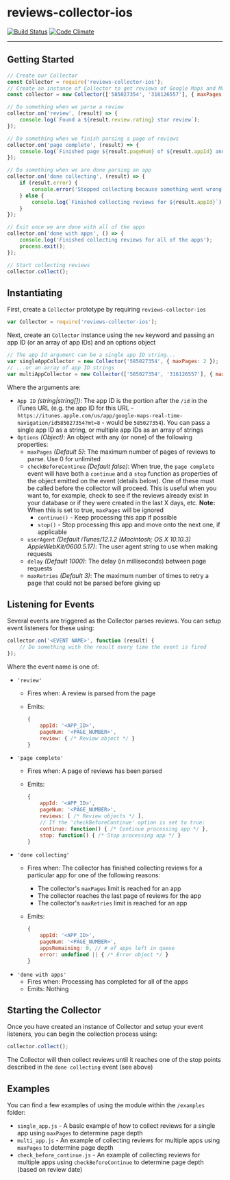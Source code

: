 # reviews-collector-ios
[![Build Status](https://travis-ci.org/wbio/reviews-collector-ios.svg?branch=master)](https://travis-ci.org/wbio/reviews-collector-ios)
[![Code Climate](https://codeclimate.com/github/wbio/reviews-collector-ios/badges/gpa.svg)](https://codeclimate.com/github/wbio/reviews-collector-ios)

---

## Getting Started

```javascript
// Create our Collector
const Collector = require('reviews-collector-ios');
// Create an instance of Collector to get reviews of Google Maps and MapQuest and only parse 2 pages max
const collector = new Collector(['585027354', '316126557'], { maxPages: 2 });

// Do something when we parse a review
collector.on('review', (result) => {
	console.log(`Found a ${result.review.rating} star review`);
});

// Do something when we finish parsing a page of reviews
collector.on('page complete', (result) => {
	console.log(`Finished page ${result.pageNum} of ${result.appId} and found ${result.reviews.length} reviews`);
});

// Do something when we are done parsing an app
collector.on('done collecting', (result) => {
	if (result.error) {
		console.error('Stopped collecting because something went wrong');
	} else {
		console.log(`Finished collecting reviews for ${result.appId}`);
	}
});

// Exit once we are done with all of the apps
collector.on('done with apps', () => {
	console.log('Finished collecting reviews for all of the apps');
	process.exit();
});

// Start collecting reviews
collector.collect();
```

## Instantiating
First, create a `Collector` prototype by requiring `reviews-collector-ios`

```javascript
var Collector = require('reviews-collector-ios');
```

Next, create an `Collector` instance using the `new` keyword and passing an app ID (or an array of app IDs) and an options object

```javascript
// The app Id argument can be a single app ID string...
var singleAppCollector = new Collector('585027354', { maxPages: 2 });
// ...or an array of app ID strings
var multiAppCollector = new Collector(['585027354', '316126557'], { maxPages: 2 });
```

Where the arguments are:

- `App ID` *(string|string[])*: The app ID is the portion after the `/id` in the iTunes URL (e.g. the app ID for this URL - `https://itunes.apple.com/us/app/google-maps-real-time-navigation/id585027354?mt=8` - would be `585027354`). You can pass a single app ID as a string, or multiple app IDs as an array of strings
- `Options` *(Object)*: An object with any (or none) of the following properties:
  - `maxPages` *(Default 5)*: The maximum number of pages of reviews to parse. Use 0 for unlimited
  - `checkBeforeContinue` *(Default false)*: When true, the `page complete` event will have both a `continue` and a `stop` function as properties of the object emitted on the event (details below). One of these must be called before the collector will proceed. This is useful when you want to, for example, check to see if the reviews already exist in your database or if they were created in the last X days, etc. **Note:** When this is set to true, `maxPages` will be ignored
     - `continue()` - Keep processing this app if possible
     - `stop()` - Stop processing this app and move onto the next one, if applicable
  - `userAgent` *(Default iTunes/12.1.2 (Macintosh; OS X 10.10.3) AppleWebKit/0600.5.17)*: The user agent string to use when making requests
  - `delay` *(Default 1000)*: The delay (in milliseconds) between page requests
  - `maxRetries` *(Default 3)*: The maximum number of times to retry a page that could not be parsed before giving up


## Listening for Events
Several events are triggered as the Collector parses reviews. You can setup event listeners for these using:

```javascript
collector.on('<EVENT NAME>', function (result) {
	// Do something with the result every time the event is fired
});
```

Where the event name is one of:

- `'review'`
  - Fires when: A review is parsed from the page
  - Emits:

    ```javascript
	{
		appId: '<APP_ID>',
		pageNum: '<PAGE_NUMBER>',
		review: { /* Review object */ }
	}
    ```
- `'page complete'`
  - Fires when: A page of reviews has been parsed
  - Emits:

    ```javascript
	{
		appId: '<APP_ID>',
		pageNum: '<PAGE_NUMBER>',
		reviews: [ /* Review objects */ ],
		// If the 'checkBeforeContinue' option is set to true:
		continue: function() { /* Continue processing app */ },
		stop: function() { /* Stop processing app */ }
	}
    ```
- `'done collecting'`
  - Fires when: The collector has finished collecting reviews for a particular app for one of the following reasons:
     - The collector's `maxPages` limit is reached for an app
     - The collector reaches the last page of reviews for the app
     - The collector's `maxRetries` limit is reached for an app
  - Emits:

    ```javascript
	{
		appId: '<APP_ID>',
		pageNum: '<PAGE_NUMBER>',
		appsRemaining: 0, // # of apps left in queue
		error: undefined || { /* Error object */ }
	}
    ```
- `'done with apps'`
  - Fires when: Processing has completed for all of the apps
  - Emits: Nothing


## Starting the Collector
Once you have created an instance of Collector and setup your event listeners, you can begin the collection process using:

```javascript
collector.collect();
```

The Collector will then collect reviews until it reaches one of the stop points described in the `done collecting` event (see above)


## Examples
You can find a few examples of using the module within the `/examples` folder:

- `single_app.js` - A basic example of how to collect reviews for a single app using `maxPages` to determine page depth
- `multi_app.js` - An example of collecting reviews for multiple apps using `maxPages` to determine page depth
- `check_before_continue.js` - An example of collecting reviews for multiple apps using `checkBeforeContinue` to determine page depth (based on review date)
